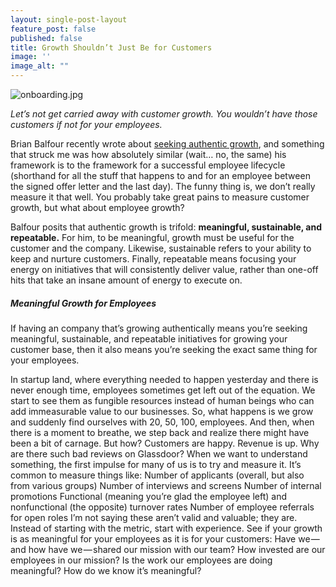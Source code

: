 ```yaml
---
layout: single-post-layout
feature_post: false
published: false
title: Growth Shouldn’t Just Be for Customers
image: ''
image_alt: ""
---
```

![onboarding.jpg]({{site.baseurl}}/img/onboarding.jpg)

_Let’s not get carried away with customer growth. You wouldn’t have those customers if not for your employees._

Brian Balfour recently wrote about [seeking authentic growth](http://www.coelevate.com/growth-machine/authentic-growth/), and something that struck me was how absolutely similar (wait… no, the same) his framework is to the framework for a successful employee lifecycle (shorthand for all the stuff that happens to and for an employee between the signed offer letter and the last day). The funny thing is, we don’t really measure it that well. You probably take great pains to measure customer growth, but what about employee growth?

Balfour posits that authentic growth is trifold: **meaningful, sustainable, and repeatable.** For him, to be meaningful, growth must be useful for the customer and the company. Likewise, sustainable refers to your ability to keep and nurture customers. Finally, repeatable means focusing your energy on initiatives that will consistently deliver value, rather than one-off hits that take an insane amount of energy to execute on.

##### Meaningful Growth for Employees

If having an company that’s growing authentically means you’re seeking meaningful, sustainable, and repeatable initiatives for growing your customer base, then it also means you’re seeking the exact same thing for your employees.

In startup land, where everything needed to happen yesterday and there is never enough time, employees sometimes get left out of the equation. We start to see them as fungible resources instead of human beings who can add immeasurable value to our businesses. So, what happens is we grow and suddenly find ourselves with 20, 50, 100, employees. And then, when there is a moment to breathe, we step back and realize there might have been a bit of carnage. But how? Customers are happy. Revenue is up. Why are there such bad reviews on Glassdoor? When we want to understand something, the first impulse for many of us is to try and measure it. It’s common to measure things like:
Number of applicants (overall, but also from various groups)
Number of interviews and screens
Number of internal promotions
Functional (meaning you’re glad the employee left) and nonfunctional (the opposite) turnover rates
Number of employee referrals for open roles
I’m not saying these aren’t valid and valuable; they are. Instead of starting with the metric, start with experience. See if your growth is as meaningful for your employees as it is for your customers:
Have we — and how have we — shared our mission with our team?
How invested are our employees in our mission?
Is the work our employees are doing meaningful?
How do we know it’s meaningful?
